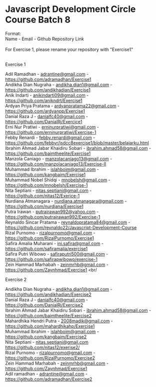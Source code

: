 # Javascript Development Circle Course Batch 8
Format: <br/>
Name - Email - Github Repository Link <br/>
<br/>
For Exercise 1, please rename your repository with "Exercise1" <br/>
<br/>

Exercise 1 <br/>

Adil Ramadhan - adrantine@gmail.com - https://github.com/adramadhan/Exercise1<br/>
Andikha Dian Nugraha - andikha.dian1@gmail.com - https://github.com/andikhadian/Exercise1 <br/>
Anik Indarti - anikindarti09@gmail.com - https://github.com/anikndrt/Exercise1 </br>
Ardyan Priya Pratama - ardyanpratama22@gmail.com - https://github.com/ardyanpp/Exercise1 <br/>
Danial Raza J - danialfc40@gmail.com - https://github.com/DanialRj/Exercice1 <br/>
Erni Nur Pratiwi - erninurpratiwi@gmail.com - https://github.com/erninurpratiwi/Exercise-1 <br/>
Febby Renardi - febby.renardi@gmail.com - https://github.com/febbyr/jsdcc8exercise1/blob/master/belajarku.html <br/>
Ibrahim Ahmad Jabar Khaidiru Sobari - ibrahim.ahmad58@gmail.com - https://github.com/baimtheelite/Exercise1 <br/>
Manzola Caniago - manzolacaniago13@gmail.com - https://github.com/manzolacaniago13/Exercise-II <br/>
Muhammad Ibrahim - islahboim@gmail.com - https://github.com/kangbaim/Exercise1 <br/>
Muhammad Nobel Shidqi - mnobelsh@gmail.com - https://github.com/mnobelsh/Exercise-1 <br/>
Nita Septiani - nitas.septiani@gmail.com - https://github.com/nitas12/Exerice-1 <br/>
Nurdiana Atmanagara - nurdiana.atmanagara@gmail.com - https://github.com/nurdiana/Exercise1 <br/>
Putra Irawan - putrairawan992@yahoo.com - https://github.com/putrairawan992/Exercise-1 <br/>
Reynaldo Sincar Pratama - reynaldopratama84@gmail.com - https://github.com/reynaldo22/Javascript-Development-Course <br/>
Rizal Purnomo - rizalpurnomo@gmail.com - https://github.com/RizalPurnomo/Exercise1 <br/>
Safira Amalia Muharani - ini.safira@gmail.com - https://github.com/safiramalia/exercise1 <br/>
Safira Putri Wibowo - safiraputri500@gmail.com - https://github.com/safirapwibowo/exercise-1 <br/>
Zein Hammad Marhabah - zeinmrhb@gmail.com - https://github.com/Zaynhmad/Exercise1 <br/

Exercise 2 <br/>

Andikha Dian Nugraha - andikha.dian1@gmail.com - https://github.com/andikhadian/Exercise2 <br/>
Danial Raza J - danialfc40@gmail.com - https://github.com/DanialRj/Exercise2 <br/>
Ibrahim Ahmad Jabar Khaidiru Sobari - ibrahim.ahmad58@gmail.com - https://github.com/baimtheelite/Exercise2 <br/>
Mahardhika Hendri Putra - 2008madik@gmail.com - https://github.com/mahardhikahp/Exercise1 <br/>
Muhammad Ibrahim - islahboim@gmail.com - https://github.com/kangbaim/Exercise2 <br/>
Nita Septiani - nitas.septiani@gmail.com  https://github.com/nitas12/exerise2/ <br/>
Rizal Purnomo - rizalpurnomo@gmail.com - https://github.com/RizalPurnomo/Exercise2 <br/>
Zein Hammad Marhabah - zeinmrhb@gmail.com - https://github.com/Zaynhmad/Exercise1 <br/>
Adil ramadhan - adrantine@gmail.com -https://github.com/adramadhan/Exercise2 <br/>


